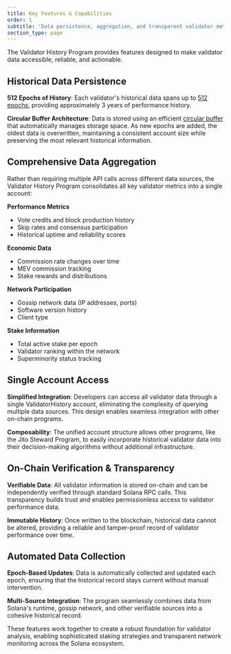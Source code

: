 ```yaml
---
title: Key Features & Capabilities
order: 1
subtitle: 'Data persistence, aggregation, and transparent validator metrics'
section_type: page
---
```


The Validator History Program provides features designed to make validator data accessible, reliable, and actionable.

## Historical Data Persistence

**512 Epochs of History**:
    Each validator's historical data spans up to [512 epochs](https://github.com/jito-foundation/stakenet/blob/7ea745985c2e31d43d957ac5885e69b328b6f283/programs/validator-history/src/state.rs#L105), providing approximately 3 years of performance history.

**Circular Buffer Architecture**:
    Data is stored using an efficient [circular buffer](https://github.com/jito-foundation/stakenet/blob/7ea745985c2e31d43d957ac5885e69b328b6f283/programs/validator-history/src/state.rs#L107-L114) that automatically manages storage space.
    As new epochs are added, the oldest data is overwritten, maintaining a consistent account size while preserving the most relevant historical information.

## Comprehensive Data Aggregation

Rather than requiring multiple API calls across different data sources, the Validator History Program consolidates all key validator metrics into a single account:

**Performance Metrics**
- Vote credits and block production history
- Skip rates and consensus participation
- Historical uptime and reliability scores

**Economic Data**
- Commission rate changes over time
- MEV commission tracking
- Stake rewards and distributions

**Network Participation**
- Gossip network data (IP addresses, ports)
- Software version history
- Client type

**Stake Information**
- Total active stake per epoch
- Validator ranking within the network
- Superminority status tracking

## Single Account Access

**Simplified Integration**: 
    Developers can access all validator data through a single ValidatorHistory account, eliminating the complexity of querying multiple data sources.
    This design enables seamless integration with other on-chain programs.

**Composability**:
    The unified account structure allows other programs, like the Jito Steward Program, to easily incorporate historical validator data into their decision-making algorithms without additional infrastructure.

## On-Chain Verification & Transparency

**Verifiable Data**:
    All validator information is stored on-chain and can be independently verified through standard Solana RPC calls.
    This transparency builds trust and enables permissionless access to validator performance data.

**Immutable History**:
    Once written to the blockchain, historical data cannot be altered, providing a reliable and tamper-proof record of validator performance over time.

## Automated Data Collection

**Epoch-Based Updates**:
    Data is automatically collected and updated each epoch, ensuring that the historical record stays current without manual intervention.

**Multi-Source Integration**:
    The program seamlessly combines data from Solana's runtime, gossip network, and other verifiable sources into a cohesive historical record.

These features work together to create a robust foundation for validator analysis, enabling sophisticated staking strategies and transparent network monitoring across the Solana ecosystem.
